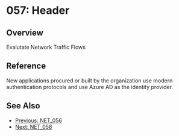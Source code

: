 ﻿# 057: Header
## Overview
Evalutate Network Traffic Flows

## Reference
New applications procured or built by the organization use modern authentication protocols and use Azure AD as the identity provider.

## See Also
- [Previous: NET_056](NET_056.md)
- [Next: NET_058](NET_058.md)
